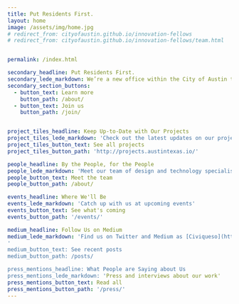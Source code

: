 ```yaml
---
title: Put Residents First.
layout: home
image: /assets/img/home.jpg
# redirect_from: cityofaustin.github.io/innovation-fellows
# redirect_from: cityofaustin.github.io/innovation-fellows/team.html


permalink: /index.html

secondary_headline: Put Residents First.
secondary_lede_markdown: We’re a new office within the City of Austin that’s dedicated to designing and building services for residents that grow and adapt with their needs.
secondary_section_buttons:
  - button_text: Learn more
    button_path: /about/
  - button_text: Join us
    button_path: /join/


project_tiles_headline: Keep Up-to-Date with Our Projects
project_tiles_lede_markdown: 'Check out the latest updates on our projects at [projects.austintexas.io](http://projects.austintexas.io)'
project_tiles_button_text: See all projects
project_tiles_button_path: 'http://projects.austintexas.io/'

people_headline: By the People, for the People
people_lede_markdown: 'Meet our team of design and technology specialists committed to improving services for Austin’s residents'
people_button_text: Meet the team
people_button_path: /about/

events_headline: Where We'll Be
events_lede_markdown: 'Catch up with us at upcoming events'
events_button_text: See what's coming
events_button_path: '/events/'

medium_headline: Follow Us on Medium
medium_lede_markdown: 'Find us on Twitter and Medium as [Civiqueso](https://twitter.com/civiqueso/)'
'
medium_button_text: See recent posts
medium_button_path: /posts/

press_mentions_headline: What People are Saying about Us
press_mentions_lede_markdown: 'Press and interviews about our work'
press_mentions_button_text: Read all
press_mentions_button_path: '/press/'
---
```

